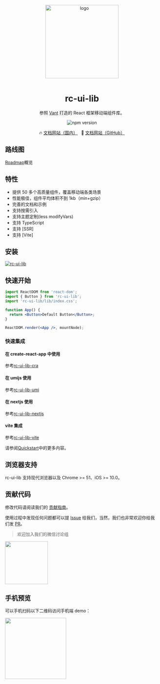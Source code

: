 <p align="center">
    <img alt="logo" src="https://user-images.githubusercontent.com/7098719/132332142-f84a2bb9-879d-47e6-8e99-638d8e4b4740.png" width="240" style="margin-bottom: 10px;">
</p>

<h1 align="center">rc-ui-lib</h1>

<p align="center">参照 <a href="https://github.com/youzan/vant">Vant</a> 打造的 React 框架移动端组件库。</p>

<p align="center">
    <img src="https://img.shields.io/npm/v/rc-ui-lib/latest?style=flat-square" alt="npm version" />
</p>

<p align="center">
  🔥 <a href="https://lang3.gitee.io/rc-ui-lib/">文档网站（国内）</a>
  &nbsp;
  🌈 <a href="https://rancui.github.io/rc-ui-lib/">文档网站（GitHub）</a>
</p>

## 路线图

[Roadmap](https://github.com/rancui/rc-ui-lib/discussions/16)概览

## 特性

- 提供 50 多个高质量组件，覆盖移动端各类场景
- 性能极佳，组件平均体积不到 1kb（min+gzip）
- 完善的文档和示例
- 支持按需引入
- 支持主题定制(less modifyVars)
- 支持 TypeScript
- 支持 [SSR]
- 支持 [Vite]

## 安装

[![rc-ui-lib](https://nodei.co/npm/rc-ui-lib.png)](https://npmjs.org/package/rc-ui-lib)

## 快速开始

```jsx
import ReactDOM from 'react-dom';
import { Button } from 'rc-ui-lib';
import 'rc-ui-lib/lib/index.css';

function App() {
  return <Button>Default Button</Button>;
}

ReactDOM.render(<App />, mountNode);
```

### 快速集成

#### 在 create-react-app 中使用

参考[rc-ui-lib-cra](https://github.com/rancui/rc-ui-lib-template/tree/main/template/create-react-app)

#### 在 umijs 使用

参考[rc-ui-lib-umi](https://github.com/rancui/rc-ui-lib-template/tree/main/template/umi)

#### 在 nextjs 使用

参考[rc-ui-lib-nextjs](https://github.com/rancui/rc-ui-lib-template/tree/main/template/nextjs)

#### vite 集成

参考[rc-ui-lib-vite](https://github.com/rancui/rc-ui-lib-template/tree/main/template/vite)

请参阅[Quickstart](https://rancui.github.io/rc-ui-lib/#/zh-CN/)中的更多内容。

## 浏览器支持

rc-ui-lib 支持现代浏览器以及 Chrome >= 51、iOS >= 10.0。

## 贡献代码

修改代码请阅读我们的 [贡献指南](https://rancui.github.io/rc-ui-lib/#/zh-CN/contribution)。

使用过程中发现任何问题都可以提 [Issue](https://github.com/rancui/rc-ui-lib/issues) 给我们，当然，我们也非常欢迎你给我们发 [PR](https://github.com/rancui/rc-ui-lib/pulls)。

> 欢迎加入我们的微信讨论组

<img src="https://user-images.githubusercontent.com/7098719/130221473-851855c7-1429-4a36-838d-4f7f95a48418.jpg" width="140">

## 手机预览

可以手机扫码以下二维码访问手机端 demo：

<img src="https://user-images.githubusercontent.com/7098719/132332336-20429085-18b7-4639-8022-a5e7098610ad.png" width="200" height="200" >
